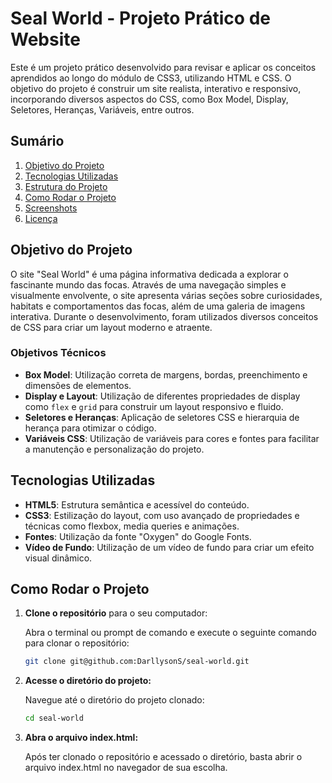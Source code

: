 # Seal World - Projeto Prático de Website

Este é um projeto prático desenvolvido para revisar e aplicar os conceitos aprendidos ao longo do módulo de CSS3, utilizando HTML e CSS. O objetivo do projeto é construir um site realista, interativo e responsivo, incorporando diversos aspectos do CSS, como Box Model, Display, Seletores, Heranças, Variáveis, entre outros.

## Sumário

1. [Objetivo do Projeto](#objetivo-do-projeto)
2. [Tecnologias Utilizadas](#tecnologias-utilizadas)
3. [Estrutura do Projeto](#estrutura-do-projeto)
4. [Como Rodar o Projeto](#como-rodar-o-projeto)
5. [Screenshots](#screenshots)
6. [Licença](#licença)

## Objetivo do Projeto

O site "Seal World" é uma página informativa dedicada a explorar o fascinante mundo das focas. Através de uma navegação simples e visualmente envolvente, o site apresenta várias seções sobre curiosidades, habitats e comportamentos das focas, além de uma galeria de imagens interativa. Durante o desenvolvimento, foram utilizados diversos conceitos de CSS para criar um layout moderno e atraente.

### Objetivos Técnicos

- **Box Model**: Utilização correta de margens, bordas, preenchimento e dimensões de elementos.
- **Display e Layout**: Utilização de diferentes propriedades de display como `flex` e `grid` para construir um layout responsivo e fluido.
- **Seletores e Heranças**: Aplicação de seletores CSS e hierarquia de herança para otimizar o código.
- **Variáveis CSS**: Utilização de variáveis para cores e fontes para facilitar a manutenção e personalização do projeto.

## Tecnologias Utilizadas

- **HTML5**: Estrutura semântica e acessível do conteúdo.
- **CSS3**: Estilização do layout, com uso avançado de propriedades e técnicas como flexbox, media queries e animações.
- **Fontes**: Utilização da fonte "Oxygen" do Google Fonts.
- **Vídeo de Fundo**: Utilização de um vídeo de fundo para criar um efeito visual dinâmico.

## Como Rodar o Projeto

1. **Clone o repositório** para o seu computador:

   Abra o terminal ou prompt de comando e execute o seguinte comando para clonar o repositório:

   ```bash
   git clone git@github.com:DarllysonS/seal-world.git
   ```

2. **Acesse o diretório do projeto:**

   Navegue até o diretório do projeto clonado:

   ```bash
   cd seal-world

   ```

3. **Abra o arquivo index.html:**

   Após ter clonado o repositório e acessado o diretório, basta abrir o arquivo index.html no navegador de sua escolha.
